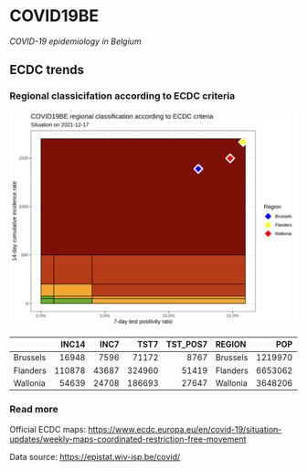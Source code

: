
# COVID19BE

*COVID-19 epidemiology in Belgium*

## ECDC trends

### Regional classicifation according to ECDC criteria

![](COVID9BE-ecdc-trend.png)

|          |  INC14 |  INC7 |   TST7 | TST\_POS7 | REGION   |     POP | INC14\_RT |       PR7 |          GR |
| :------- | -----: | ----: | -----: | --------: | :------- | ------: | --------: | --------: | ----------: |
| Brussels |  16948 |  7596 |  71172 |      8767 | Brussels | 1219970 |  1389.214 | 0.1231805 | \-0.1877673 |
| Flanders | 110878 | 43687 | 324960 |     51419 | Flanders | 6653062 |  1666.571 | 0.1582318 | \-0.3498088 |
| Wallonia |  54639 | 24708 | 186693 |     27647 | Wallonia | 3648206 |  1497.695 | 0.1480880 | \-0.1745014 |

### Read more

Official ECDC maps:
<https://www.ecdc.europa.eu/en/covid-19/situation-updates/weekly-maps-coordinated-restriction-free-movement>

Data source: <https://epistat.wiv-isp.be/covid/>
